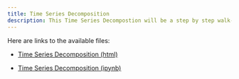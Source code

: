 ```yaml
---
title: Time Series Decomposition
description: This Time Series Decompostion will be a step by step walk-through.
---
```

Here are links to the available files:

- [Time Series Decomposition (html)](TimeSeriesDecomposition.html)

- [Time Series Decomposition (ipynb)](TimeSeriesDecomposition1.ipynb)


